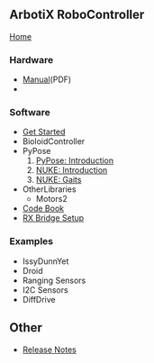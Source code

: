## ArbotiX RoboController ##

[Home](home.md)

### Hardware ###
  * [Manual](http://arbotix.googlecode.com/files/arbotix-manual-draft2.pdf)(PDF)
  * 

### Software ###
  * [Get Started](GettingSetup.md)
  * BioloidController
  * PyPose
    1. [PyPose: Introduction](PyPose.md)
    1. [NUKE: Introduction](NukeIntro.md)
    1. [NUKE: Gaits](NukeTuning.md)
  * OtherLibraries
    * Motors2
  * [Code Book](CodeBook.md)
  * [RX Bridge Setup](RxBridge.md)

### Examples ###
  * IssyDunnYet
  * Droid
  * Ranging Sensors
  * I2C Sensors
  * DiffDrive

## Other ##
  * [Release Notes](DevelopmentTimeline.md)